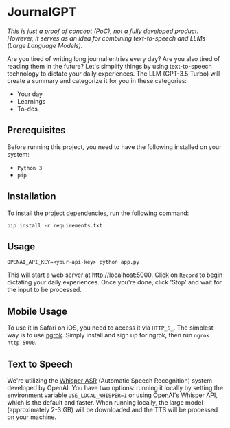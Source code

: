 # JournalGPT

_This is just a proof of concept (PoC), not a fully developed product. However, it serves as an idea for combining text-to-speech and LLMs (Large Language Models)._

Are you tired of writing long journal entries every day? Are you also tired of reading them in the future? Let's simplify things by using text-to-speech technology to dictate your daily experiences. The LLM (GPT-3.5 Turbo) will create a summary and categorize it for you in these categories:

- Your day
- Learnings
- To-dos

## Prerequisites

Before running this project, you need to have the following installed on your system:

- `Python 3`
- `pip`

## Installation

To install the project dependencies, run the following command:

`pip install -r requirements.txt`

## Usage

`OPENAI_API_KEY=<your-api-key> python app.py`

This will start a web server at http://localhost:5000. Click on `Record` to begin dictating your daily experiences. Once you're done, click 'Stop' and wait for the input to be processed.

## Mobile Usage

To use it in Safari on iOS, you need to access it via `HTTP_S_`. The simplest way is to use [ngrok](https://ngrok.com/).
Simply install and sign up for ngrok, then run `ngrok http 5000`.

## Text to Speech

We're utilizing the [Whisper ASR](https://openai.com/research/whisper) (Automatic Speech Recognition) system developed by OpenAI. You have two options: running it locally by setting the environment variable `USE_LOCAL_WHISPER=1` or using OpenAI's Whisper API, which is the default and faster. When running locally, the large model (approximately 2-3 GB) will be downloaded and the TTS will be processed on your machine.